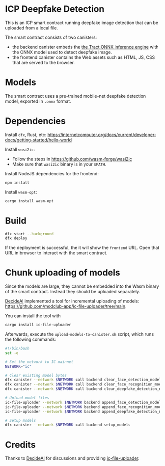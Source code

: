 # ICP Deepfake Detection

This is an ICP smart contract running deepfake image detection that can be uploaded from a local file.

The smart contract consists of two canisters:

- the backend canister embeds the [the Tract ONNX inference engine](https://github.com/sonos/tract) with the ONNX model used to detect deepfake image.
- the frontend canister contains the Web assets such as HTML, JS, CSS that are served to the browser.

# Models

The smart contract uses a pre-trained mobile-net deepfake detection model, exported in `.onnx` format.

# Dependencies

Install `dfx`, Rust, etc: https://internetcomputer.org/docs/current/developer-docs/getting-started/hello-world

Install `wasi2ic`:
- Follow the steps in https://github.com/wasm-forge/wasi2ic
- Make sure that `wasi2ic` binary is in your `$PATH`.

Install NodeJS dependencies for the frontend:

```bash
npm install
```

Install `wasm-opt`:

```bash
cargo install wasm-opt
```

# Build

```bash
dfx start --background
dfx deploy
```

If the deployment is successful, the it will show the `frontend` URL.
Open that URL in browser to interact with the smart contract.

# Chunk uploading of models

Since the models are large, they cannot be embedded into the Wasm binary of the smart contract.
Instead they should be uploaded separately.

[DecideAI](https://decideai.xyz/) implemented a tool for incremental uploading of models: https://github.com/modclub-app/ic-file-uploader/tree/main.

You can install the tool with

```bash
cargo install ic-file-uploader
```

Afterwards, execute the `upload-models-to-canister.sh` script, which runs the following commands:
```bash
#!/bin/bash
set -e

# Set the network to IC mainnet
NETWORK="ic"

# Clear existing model bytes
dfx canister --network $NETWORK call backend clear_face_detection_model_bytes
dfx canister --network $NETWORK call backend clear_face_recognition_model_bytes
dfx canister --network $NETWORK call backend clear_deepfake_detection_model_bytes

# Upload model files
ic-file-uploader --network $NETWORK backend append_face_detection_model_bytes version-RFB-320.onnx
ic-file-uploader --network $NETWORK backend append_face_recognition_model_bytes face-recognition.onnx
ic-file-uploader --network $NETWORK backend append_deepfake_detection_model_bytes ultralight_deepfake_detector.onnx

# Setup models
dfx canister --network $NETWORK call backend setup_models
```

# Credits 

Thanks to [DecideAI](https://decideai.xyz/) for discussions and providing [ic-file-uploader](https://github.com/modclub-app/ic-file-uploader/tree/main).

